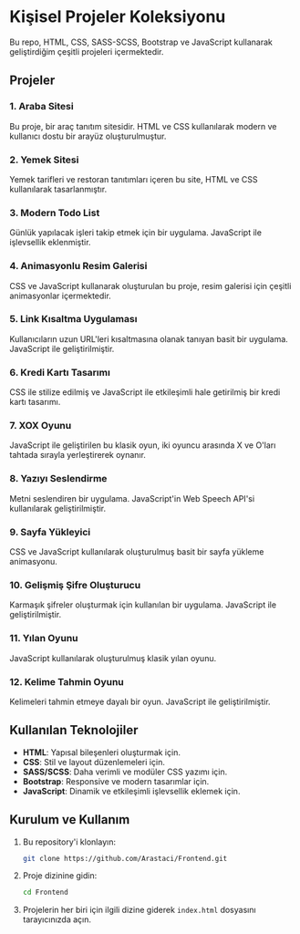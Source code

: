 # Kişisel Projeler Koleksiyonu

Bu repo, HTML, CSS, SASS-SCSS, Bootstrap ve JavaScript kullanarak geliştirdiğim çeşitli projeleri içermektedir. 

## Projeler

### 1. Araba Sitesi
Bu proje, bir araç tanıtım sitesidir. HTML ve CSS kullanılarak modern ve kullanıcı dostu bir arayüz oluşturulmuştur.

### 2. Yemek Sitesi
Yemek tarifleri ve restoran tanıtımları içeren bu site, HTML ve CSS kullanılarak tasarlanmıştır.

### 3. Modern Todo List
Günlük yapılacak işleri takip etmek için bir uygulama. JavaScript ile işlevsellik eklenmiştir.

### 4. Animasyonlu Resim Galerisi
CSS ve JavaScript kullanarak oluşturulan bu proje, resim galerisi için çeşitli animasyonlar içermektedir.

### 5. Link Kısaltma Uygulaması
Kullanıcıların uzun URL'leri kısaltmasına olanak tanıyan basit bir uygulama. JavaScript ile geliştirilmiştir.

### 6. Kredi Kartı Tasarımı
CSS ile stilize edilmiş ve JavaScript ile etkileşimli hale getirilmiş bir kredi kartı tasarımı.

### 7. XOX Oyunu
JavaScript ile geliştirilen bu klasik oyun, iki oyuncu arasında X ve O'ları tahtada sırayla yerleştirerek oynanır.

### 8. Yazıyı Seslendirme
Metni seslendiren bir uygulama. JavaScript'in Web Speech API'si kullanılarak geliştirilmiştir.

### 9. Sayfa Yükleyici
CSS ve JavaScript kullanılarak oluşturulmuş basit bir sayfa yükleme animasyonu.

### 10. Gelişmiş Şifre Oluşturucu
Karmaşık şifreler oluşturmak için kullanılan bir uygulama. JavaScript ile geliştirilmiştir.

### 11. Yılan Oyunu
JavaScript kullanılarak oluşturulmuş klasik yılan oyunu.

### 12. Kelime Tahmin Oyunu
Kelimeleri tahmin etmeye dayalı bir oyun. JavaScript ile geliştirilmiştir.

## Kullanılan Teknolojiler

- **HTML**: Yapısal bileşenleri oluşturmak için.
- **CSS**: Stil ve layout düzenlemeleri için.
- **SASS/SCSS**: Daha verimli ve modüler CSS yazımı için.
- **Bootstrap**: Responsive ve modern tasarımlar için.
- **JavaScript**: Dinamik ve etkileşimli işlevsellik eklemek için.

## Kurulum ve Kullanım

1. Bu repository'i klonlayın:
    ```bash
    git clone https://github.com/Arastaci/Frontend.git
    ```
2. Proje dizinine gidin:
    ```bash
    cd Frontend
    ```
3. Projelerin her biri için ilgili dizine giderek `index.html` dosyasını tarayıcınızda açın.


